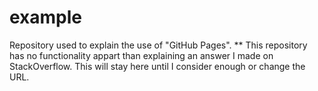 # example
Repository used to explain the use of "GitHub Pages".
**
This repository has no functionality appart than explaining an answer I made on StackOverflow. This will stay here until I consider enough or change the URL.

